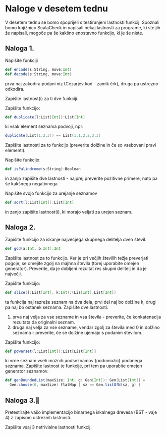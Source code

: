 # Naloge v desetem tednu
V desetem tednu se bomo spoprijeli s testiranjem lastnosti funkcij.
Spoznali bomo knjižnico ScalaCheck in napisali nekaj lastnosti za programe, ki ste jih že napisali, mogoče pa še kakšno enostavno funkcijo, ki je še niste.


## Naloga 1.

Napišite funkciji

```scala
def encode(s:String, move:Int)
def decode(s:String, move:Int)
```
prva naj zakodira podani niz (Cezarjev kod - zamik črk), druga pa ustrezno odkodira.

Zapišite lastnost(i) za ti dve funkciji.

Zapišite funkcijo:

```scala
def duplicate(l:List[Int]):List[Int]
```
ki vsak element seznama podvoji, npr:
```scala
duplicate(List(1,2,3)) == List(1,1,2,2,3,3)
```
Zapišite lastnosti za to funkcijo (preverite dolžine in če so vsebovani pravi elementi).

Napišite funkcijo:
```scala
def isPalindrome(s:String):Boolean
```
in zanjo zapišite dve lastnosti - najprej preverite pozitivne primere, nato pa še kakšnega negativnega.


Napišite svojo funkcijo za urejanje seznamov
```scala
def sort(l:List[Int]):List[Int]
```
in zanjo zapišite lastnost(i), ki morajo veljati za urejen seznam.


## Naloga 2.

Zapišite funkcijo za iskanje največjega skupnega delitelja dveh števil.
```scala
def gcd(a:Int, b:Int):Int
```
Zapišite lastnost za to funkcijo.
Ker je pri večjih številih težje preverjati pogoje, se omejite zgolj na majhna števila (torej uporabite omejen generator). Preverite, da je dobljeni rezultat res skupni delitelj in da je največji.


Zapišite funkcijo:
```scala
def slice(l:List[Int], k:Int):(Lis[Int],List[Int])
```
ta funkcija naj razreže seznam na dva dela, prvi del naj bo dolžine k, drugi pa naj bo ostanek seznama.
Zapišite dve lastnosti:
  1. prva naj velja za vse sezname in vsa števila - preverite, če konkatenacija rezultata da originalni seznam.
  2. druga naj velja za vse sezname, vendar zgolj za števila med 0 in dolžino seznama - preverite, če se dolžine ujemajo s podanim številom.


Zapišite funkcijo:
```scala
def powerset(l:List[Int]):List[List[Int]]
```
ki vrne seznam vseh možnih podseznamov (podmnožic) podanega seznama.
Zapišite lastnost te funkcije, pri tem pa uporabite omejen generator seznamov:
```scala
def genBoundedList(maxSize: Int, g: Gen[Int]): Gen[List[Int]] =
  Gen.choose(0, maxSize) flatMap { sz => Gen.listOfN(sz, g) }
```


## Naloga 3.:crown:

Pretestirajte vašo implementacijo binarnega iskalnega drevesa (BST - vaje 4) z zapisom ustreznih lastnosti.

Zapišite vsaj 3 netrivialne lastnosti funkcij.
